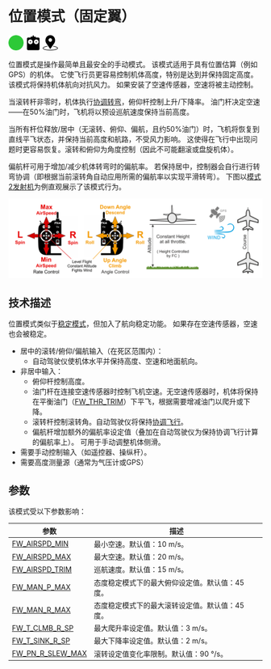 # 位置模式（固定翼）

<img src="../../assets/site/difficulty_easy.png" title="Easy to fly" width="30px" />&nbsp;<img src="../../assets/site/remote_control.svg" title="Manual/Remote control required" width="30px" />&nbsp;<img src="../../assets/site/position_fixed.svg" title="Position fix required (e.g. GPS)" width="30px" />

位置模式是操作最简单且最安全的手动模式。
该模式适用于具有位置估算（例如GPS）的机体。
它使飞行员更容易控制机体高度，特别是达到并保持固定高度。
该模式将保持机体航向对抗风力。
如果安装了空速传感器，空速将被主动控制。

当滚转杆非零时，机体执行[协调转弯](https://en.wikipedia.org/wiki/Coordinated_flight)，俯仰杆控制上升/下降率。
油门杆决定空速——在50%油门时，飞机将以预设巡航速度保持当前高度。

当所有杆位释放/居中（无滚转、俯仰、偏航，且约50%油门）时，飞机将恢复到直线平飞状态，并保持当前高度和航路，不受风力影响。
这使得在飞行中出现问题时更容易恢复。滚转和俯仰为角度控制（因此不可能翻滚或盘旋机体）。

偏航杆可用于增加/减少机体转弯时的偏航率。
若保持居中，控制器会自行进行转弯协调（即根据当前滚转角自动应用所需的偏航率以实现平滑转弯）。
下图以[模式2发射机](../getting_started/rc_transmitter_receiver.md#transmitter_modes)为例直观展示了该模式行为。

![FW 位置模式](../../assets/flight_modes/position_fw.png)

## 技术描述

位置模式类似于[稳定模式](../flight_modes_fw/altitude.md)，但加入了航向稳定功能。
如果存在空速传感器，空速也会被稳定。

- 居中的滚转/俯仰/偏航输入（在死区范围内）：
  - 自动驾驶仪使机体水平并保持高度、空速和地面航向。
- 非居中输入：
  - 俯仰杆控制高度。
  - 油门杆在连接空速传感器时控制飞机空速。无空速传感器时，机体将保持在平衡油门（[FW_THR_TRIM](../advanced_config/parameter_reference.md#FW_THR_TRIM)）下平飞，根据需要增减油门以爬升或下降。
  - 滚转杆控制滚转角。自动驾驶仪将保持[协调飞行](https://en.wikipedia.org/wiki/Coordinated_flight)。
  - 偏航杆增加额外的偏航率设定值（叠加在自动驾驶仪为保持协调飞行计算的偏航率上）。
    可用于手动调整机体侧滑。
- 需要手动控制输入（如遥控器、操纵杆）。
- 需要高度测量源（通常为气压计或GPS）

## 参数

该模式受以下参数影响：

| 参数                                                                                                   | 描述                                                          |
| ----------------------------------------------------------------------------------------------------------- | -------------------------------------------------------------------- |
| <a id="FW_AIRSPD_MIN"></a>[FW_AIRSPD_MIN](../advanced_config/parameter_reference.md#FW_AIRSPD_MIN)          | 最小空速。默认值：10 m/s。                                       |
| <a id="FW_AIRSPD_MAX"></a>[FW_AIRSPD_MAX](../advanced_config/parameter_reference.md#FW_AIRSPD_MAX)          | 最大空速。默认值：20 m/s。                                       |
| <a id="FW_AIRSPD_TRIM"></a>[FW_AIRSPD_TRIM](../advanced_config/parameter_reference.md#FW_AIRSPD_TRIM)       | 巡航速度。默认值：15 m/s。                                       |
| <a id="FW_MAN_P_MAX"></a>[FW_MAN_P_MAX](../advanced_config/parameter_reference.md#FW_MAN_P_MAX)             | 态度稳定模式下的最大俯仰设定值。默认值：45 度。                 |
| <a id="FW_MAN_R_MAX"></a>[FW_MAN_R_MAX](../advanced_config/parameter_reference.md#FW_MAN_R_MAX)             | 态度稳定模式下的最大滚转设定值。默认值：45 度。                 |
| <a id="FW_T_CLMB_R_SP"></a>[FW_T_CLMB_R_SP](../advanced_config/parameter_reference.md#FW_T_CLMB_R_SP)       | 最大爬升率设定值。默认值：3 m/s。                               |
| <a id="FW_T_SINK_R_SP"></a>[FW_T_SINK_R_SP](../advanced_config/parameter_reference.md#FW_T_SINK_R_SP)       | 最大下降率设定值。默认值：2 m/s。                               |
| <a id="FW_PN_R_SLEW_MAX"></a>[FW_PN_R_SLEW_MAX](../advanced_config/parameter_reference.md#FW_PN_R_SLEW_MAX) | 滚转设定值变化率限制。默认值：90 °/s。                          |